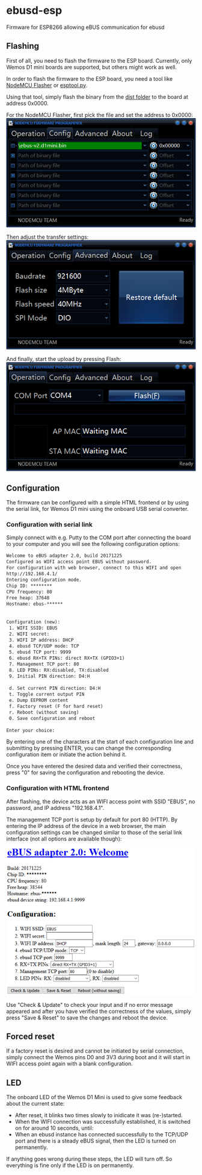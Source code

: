 # ebusd-esp
Firmware for ESP8266 allowing eBUS communication for ebusd

## Flashing
First of all, you need to flash the firmware to the ESP board. Currently, only Wemos D1 mini boards are supported, but others might work as well.

In order to flash the firmware to the ESP board, you need a tool like [NodeMCU Flasher](https://nodemcu.readthedocs.io/en/master/en/flash/#nodemcu-flasher) or [esptool.py](https://nodemcu.readthedocs.io/en/master/en/flash/#esptoolpy).

Using that tool, simply flash the binary from the [dist folder](https://github.com/john30/ebusd-esp/tree/master/dist) to the board at address 0x0000.

For the NodeMCU Flasher, first pick the file and set the address to 0x0000:  
![pick file](flashco.png)

Then adjust the transfer settings:  
![transfer](flashad.png)

And finally, start the upload by pressing Flash:  
![flash](flashop.png)


## Configuration
The firmware can be configured with a simple HTML frontend or by using the serial link, for Wemos D1 mini using the onboard USB serial converter.

### Configuration with serial link
Simply connect with e.g. Putty to the COM port after connecting the board to your computer and you will see the following configuration options:

```
Welcome to eBUS adapter 2.0, build 20171225
Configured as WIFI access point EBUS without password.
For configuration with web browser, connect to this WIFI and open http://192.168.4.1/
Entering configuration mode.
Chip ID: ********
CPU frequency: 80
Free heap: 37648
Hostname: ebus-******


Configuration (new):
 1. WIFI SSID: EBUS
 2. WIFI secret:
 3. WIFI IP address: DHCP
 4. ebusd TCP/UDP mode: TCP
 5. ebusd TCP port: 9999
 6. ebusd RX+TX PINs: direct RX+TX (GPIO3+1)
 7. Management TCP port: 80
 8. LED PINs: RX:disabled, TX:disabled
 9. Initial PIN direction: D4:H

 d. Set current PIN direction: D4:H
 t. Toggle current output PIN
 e. Dump EEPROM content
 f. Factory reset (F for hard reset)
 r. Reboot (without saving)
 0. Save configuration and reboot

Enter your choice: 
```

By entering one of the characters at the start of each configuration line and submitting by pressing ENTER, you can change the corresponding configuration item or initiate the action behind it.

Once you have entered the desired data and verified their correctness, press "0" for saving the configuration and rebooting the device.

### Configuration with HTML frontend
After flashing, the device acts as an WIFI access point with SSID "EBUS", no password, and IP address "192.168.4.1".

The management TCP port is setup by default for port 80 (HTTP). By entering the IP address of the device in a web browser, the main configuration settings can be changed similar to those of the serial link interface (not all options are available though):

[![webconfig](webcfg.png)](http://129.168.4.1/)

Use "Check & Update" to check your input and if no error message appeared and after you have verified the correctness of the values, simply press "Save & Reset" to save the changes and reboot the device.


## Forced reset
If a factory reset is desired and cannot be initiated by serial connection, simply connect the Wemos pins D0 and 3V3 during boot and it will start in WIFI access point again with a blank configuration.


## LED
The onboard LED of the Wemos D1 Mini is used to give some feedback about the current state:
- After reset, it blinks two times slowly to inidicate it was (re-)started.
- When the WIFI connection was successfully established, it is switched on for around 10 seconds, until:
- When an ebusd instance has connected successfully to the TCP/UDP port and there is a steady eBUS signal, then the LED is turned on permanently.

If anything goes wrong during these steps, the LED will turn off. So everything is fine only if the LED is on permanently.
